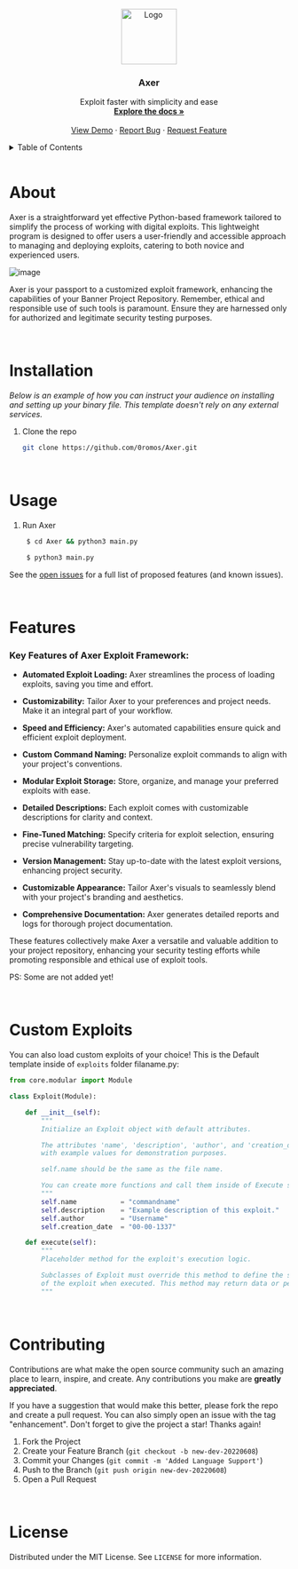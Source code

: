 
<!-- PROJECT LOGO -->
<br />
<div align="center">
  <a href="https://github.com/0romos/Axer">
    <img src="https://media.discordapp.net/attachments/1202805721696313385/1202805776041771088/AxerLog.png?ex=65cecb2c&is=65bc562c&hm=472e1e487e1d794bab35ad8df0bc93ecd1c36120592e1345c3dc5cedb29851e8&=&format=webp&quality=lossless&width=675&height=675" alt="Logo" width="100" height="100">
  </a>

  <h3 align="center">Axer</h3>

  <p align="center">
    Exploit faster with simplicity and ease
    <br />
    <a href="https://github.com/0romos/Axer"><strong>Explore the docs »</strong></a>
    <br />
    <br />
    <a href="https://github.com/0romos/Axer/">View Demo</a>
    ·
    <a href="https://github.com/0romos/Axer/issues">Report Bug</a>
    ·
    <a href="https://github.com/0romos/Axer/issues">Request Feature</a>
  </p>
</div>

<!-- TABLE OF CONTENTS -->
<details>
  <summary>Table of Contents</summary>
  <ol>
    <li>
      <a href="#about">About The Project</a>
    </li>
    <li>
      <a href="#installation">Getting Started</a>
      <ul>
        <li><a href="#installation">Installation</a></li>
        <li><a href="#usage">Usage</a></li>
      </ul>
    </li>
    <li><a href="#features">Features</a></li>
    <li><a href="#customexploits">Custom Exploits</a></li>
    <li><a href="#contributing">Contributing</a></li>
  </ol>
</details>

<br />
<center> <h1 align="left" id="about">About</h1> </center>

Axer is a straightforward yet effective Python-based framework tailored to simplify the process of working with digital exploits. This lightweight program is designed to offer users a user-friendly and accessible approach to managing and deploying exploits, catering to both novice and experienced users.

![image](https://github.com/0romos/Axer/assets/138330732/545c407d-1a38-4779-a402-079828b762a6)



Axer is your passport to a customized exploit framework, enhancing the capabilities of your Banner Project Repository. Remember, ethical and responsible use of such tools is paramount. Ensure they are harnessed only for authorized and legitimate security testing purposes.

<br />
<center> <h1 align="left" id="installation">Installation</h1> </center>

_Below is an example of how you can instruct your audience on installing and setting up your binary file. This template doesn't rely on any external services._

1. Clone the repo

   ```sh
   git clone https://github.com/0romos/Axer.git
    ```

<br />
<center> <h1 align="left" id="usage">Usage</h1> </center>

1. Run Axer

   ```sh
    $ cd Axer && python3 main.py
    ```

   ```sh
    $ python3 main.py
    ```
   
See the [open issues](https://github.com/0romos/Axer) for a full list of proposed features (and known issues).

<br />
<center> <h1 align="left" id="features">Features</h1> </center>

### Key Features of Axer Exploit Framework:

- **Automated Exploit Loading:** Axer streamlines the process of loading exploits, saving you time and effort.
  
- **Customizability:** Tailor Axer to your preferences and project needs. Make it an integral part of your workflow.

- **Speed and Efficiency:** Axer's automated capabilities ensure quick and efficient exploit deployment.
  
- **Custom Command Naming:** Personalize exploit commands to align with your project's conventions.
  
- **Modular Exploit Storage:** Store, organize, and manage your preferred exploits with ease.
  
- **Detailed Descriptions:** Each exploit comes with customizable descriptions for clarity and context.
  
- **Fine-Tuned Matching:** Specify criteria for exploit selection, ensuring precise vulnerability targeting.
  
- **Version Management:** Stay up-to-date with the latest exploit versions, enhancing project security.
  
- **Customizable Appearance:** Tailor Axer's visuals to seamlessly blend with your project's branding and aesthetics.
  
- **Comprehensive Documentation:** Axer generates detailed reports and logs for thorough project documentation.

These features collectively make Axer a versatile and valuable addition to your project repository, enhancing your security testing efforts while promoting responsible and ethical use of exploit tools.

PS: Some are not added yet!

<br />
<center> <h1 align="left" id="customexploits">Custom Exploits</h1> </center>

You can also load custom exploits of your choice! This is the Default template inside of `exploits` folder filaname.py:

```py
from core.modular import Module

class Exploit(Module):

    def __init__(self):
        """
        Initialize an Exploit object with default attributes.

        The attributes 'name', 'description', 'author', and 'creation_date' are initialized
        with example values for demonstration purposes.

        self.name should be the same as the file name.

        You can create more functions and call them inside of Execute same goes for classes.
        """
        self.name           = "commandname"
        self.description    = "Example description of this exploit."
        self.author         = "Username"
        self.creation_date  = "00-00-1337"

    def execute(self):
        """
        Placeholder method for the exploit's execution logic.

        Subclasses of Exploit must override this method to define the specific behavior
        of the exploit when executed. This method may return data or perform actions.
        """
```

<br />
<center> <h1 align="left" id="contributing">Contributing</h1> </center>

Contributions are what make the open source community such an amazing place to learn, inspire, and create. Any contributions you make are **greatly appreciated**.

If you have a suggestion that would make this better, please fork the repo and create a pull request. You can also simply open an issue with the tag "enhancement".
Don't forget to give the project a star! Thanks again!

1. Fork the Project
2. Create your Feature Branch (`git checkout -b new-dev-20220608`)
3. Commit your Changes (`git commit -m 'Added Language Support'`)
4. Push to the Branch (`git push origin new-dev-20220608`)
5. Open a Pull Request


<!-- LICENSE -->
<br />
<center> <h1 align="left" id="license">License</h1> </center>

Distributed under the MIT License. See `LICENSE` for more information.
    

